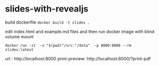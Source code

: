 # slides-with-revealjs

build dockerfile
```docker build -t slides . ```

edit index.html and example.md files and then run docker image with blind volume mount 

```docker run -it  -v "$(pwd)"/src:"/data"  -p 8000:8000 --rm  slides:latest ```


url : http://localhost:8000
print-preview: http://localhost:8000/?print-pdf
